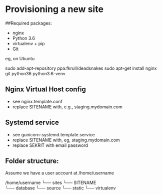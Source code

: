 Provisioning a new site
=======================

##Required packages:
+ nginx
+ Python 3.6
+ virtualenv + pip
+ Git

eg, on Ubuntu

sudo add-apt-repository ppa:fkrull/deadsnakes
sudo apt-get install nginx git python36 python3.6-venv

## Nginx Virtual Host config

+ see nginx.template.conf
+ replace SITENAME with, e.g., staging.mydomain.com

## Systemd service

+ see gunicorn-systemd.template.service
+ replace SITENAME with, eg, staging.mydomain.com
+ replace SEKRIT with email password

## Folder structure:

Assume we have a user account at /home/username

/home/username
└── sites
	└── SITENAME	
		└── database
		└── source
		└── static
		└── virtualenv
		
